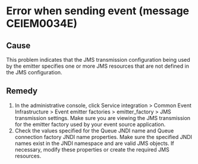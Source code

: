 # Error when sending event (message CEIEM0034E)

## Cause

This problem indicates that the JMS
transmission configuration being used by the emitter specifies one
or more JMS resources that are not defined in the JMS configuration.

## Remedy

1. In the administrative console, click Service integration > Common
Event Infrastructure > Event emitter factories > emitter\_factory > JMS
transmission settings. Make sure you are viewing the JMS transmission
for the emitter factory used by your event source application.
2. Check the values specified for the Queue JNDI name and Queue
connection factory JNDI name properties. Make sure the specified
JNDI names exist in the JNDI namespace and are valid JMS objects.
If necessary, modify these properties or create the required JMS resources.